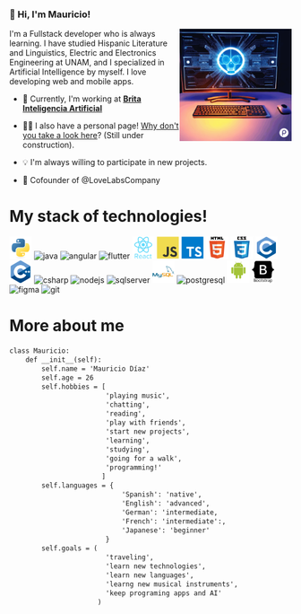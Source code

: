 ### 👋 Hi, I'm Mauricio!

<img align='right' src='https://github.com/Mauriciods07/Mauriciods07/blob/main/assets/presentation.gif' width='200'>

I'm a Fullstack developer who is always learning. I have studied Hispanic Literature and Linguistics, Electric and Electronics Engineering at UNAM, and I specialized in Artificial Intelligence by myself. I love developing web and mobile apps.

- 📖 Currently, I'm working at [**Brita Inteligencia Artificial**](https://brita.mx/)

- 👨‍💻 I also have a personal page! [Why don't you take a look here](https://mauriciods07.github.io/pagina-personal/)? (Still under construction).

- 💡 I'm always willing to participate in new projects.

- 💞 Cofounder of @LoveLabsCompany

# My stack of technologies!
<p align="left">
    <img src="https://raw.githubusercontent.com/devicons/devicon/master/icons/python/python-original.svg" alt="python" width="40" height="40"/>
    <img src="https://cdn.worldvectorlogo.com/logos/java.svg" alt="java" width="40" height="40"/>
    <img src="https://angular.io/assets/images/logos/angularjs/AngularJS-Shield.svg" alt="angular" width="40" height="40"/>
    <img src="https://www.vectorlogo.zone/logos/flutterio/flutterio-icon.svg" alt="flutter" width="40" height="40"/>
    <img src="https://raw.githubusercontent.com/devicons/devicon/master/icons/react/react-original-wordmark.svg" alt="react" width="40" height="40"/>
    <img src="https://raw.githubusercontent.com/devicons/devicon/master/icons/javascript/javascript-original.svg" alt="javascript" width="40" height="40"/>
    <img src="https://raw.githubusercontent.com/devicons/devicon/master/icons/typescript/typescript-original.svg" alt="typescript" width="40" height="40"/>
    <img src="https://raw.githubusercontent.com/devicons/devicon/master/icons/html5/html5-original-wordmark.svg" alt="html5" width="40" height="40"/>
    <img src="https://raw.githubusercontent.com/devicons/devicon/master/icons/css3/css3-original-wordmark.svg" alt="css3" width="40" height="40"/>
    <img src="https://raw.githubusercontent.com/devicons/devicon/master/icons/c/c-original.svg" alt="c" width="40" height="40"/>
    <img src="https://raw.githubusercontent.com/devicons/devicon/master/icons/cplusplus/cplusplus-original.svg" alt="cplusplus" width="40" height="40"/>
    <img src="https://cdn.icon-icons.com/icons2/2415/PNG/512/csharp_original_logo_icon_146578.png" alt="csharp" width="40" height="40"/>
    <img src="https://seeklogo.com/images/N/nodejs-logo-D26404F360-seeklogo.com.png?v=638179441440000000" alt="nodejs" width="40" height="40"/>
    <img src="https://www.svgrepo.com/show/303229/microsoft-sql-server-logo.svg" alt="sqlserver" width="40" height="40"/>
    <img src="https://raw.githubusercontent.com/devicons/devicon/master/icons/mysql/mysql-original-wordmark.svg" alt="mysql" width="40" height="40"/>
    <img src="https://upload.wikimedia.org/wikipedia/commons/thumb/2/29/Postgresql_elephant.svg/1200px-Postgresql_elephant.svg.png" alt="postgresql" width="40" height="40"/>
    <img src="https://raw.githubusercontent.com/devicons/devicon/master/icons/android/android-original-wordmark.svg" alt="android" width="40" height="40"/>
    <img src="https://raw.githubusercontent.com/devicons/devicon/master/icons/bootstrap/bootstrap-plain-wordmark.svg" alt="bootstrap" width="40" height="40"/>
    <img src="https://www.vectorlogo.zone/logos/figma/figma-icon.svg" alt="figma" width="40" height="40"/>
    <img src="https://www.vectorlogo.zone/logos/git-scm/git-scm-icon.svg" alt="git" width="40" height="40"/>
</p>

# More about me

```
class Mauricio:
    def __init__(self):
        self.name = 'Mauricio Díaz'
        self.age = 26
        self.hobbies = [
                        'playing music',
                        'chatting',
                        'reading',
                        'play with friends',
                        'start new projects',
                        'learning',
                        'studying',
                        'going for a walk',
                        'programming!'
                       ]
        self.languages = {
                            'Spanish': 'native',
                            'English': 'advanced',
                            'German': 'intermediate,
                            'French': 'intermediate':,
                            'Japanese': 'beginner'
                        }
        self.goals = (
                        'traveling',
                        'learn new technologies',
                        'learn new languages',
                        'learng new musical instruments',
                        'keep programing apps and AI'
                      )
```
